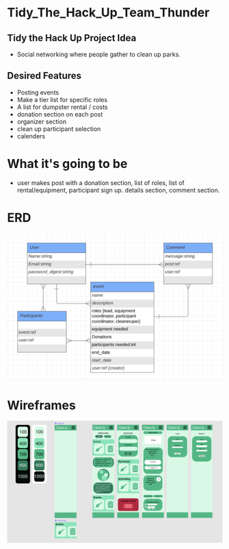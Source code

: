 # Tidy_The_Hack_Up_Team_Thunder

## Tidy the Hack Up Project Idea

- Social networking where people gather to clean up parks.

## Desired Features

- Posting events
- Make a tier list for specific roles
- A list for dumpster rental / costs
- donation section on each post
- organizer section
- clean up participant selection
- calenders

# What it's going to be

- user makes post with a donation section, list of roles, list of rental/equipment, participant sign up. details section, comment section.

# ERD

![](./readme_assets/erd.png)

# Wireframes

![](./readme_assets/wireframes.png)
